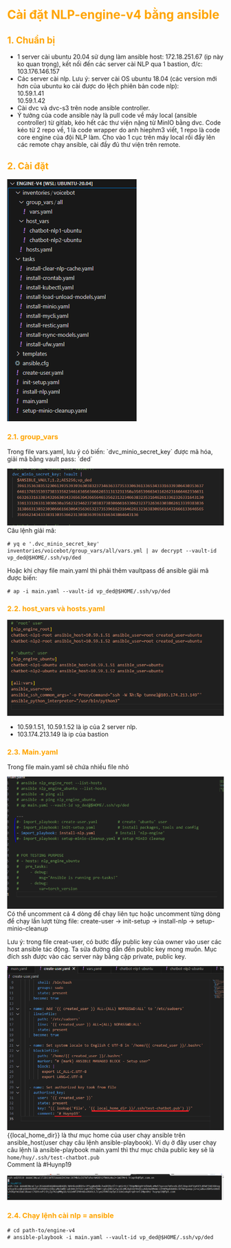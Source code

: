 <h1 style="color:orange">Cài đặt NLP-engine-v4 bằng ansible</h1>
<h2 style="color:orange">1. Chuẩn bị</h2>

- 1 server cài ubuntu 20.04 sử dụng làm ansible host: 172.18.251.67 (ip này ko quan trọng), kết nối đến các server cài NLP qua 1 bastion, đ/c: 103.176.146.157
- Các server cài nlp. Lưu ý: server cài OS ubuntu 18.04 (các version mới hơn của ubuntu ko cài được do lệch phiên bản code nlp):<br>
10.59.1.41<br>
10.59.1.42<br>
- Cài dvc và dvc-s3 trên node ansible controller.
- Ý tưởng của code ansible này là pull code về máy local (ansible controller) từ gitlab, kéo hết các thư viện nặng từ MinIO bằng dvc. Code kéo từ 2 repo về, 1 là code wrapper do anh hiephm3 viết, 1 repo là code core engine của đội NLP làm. Cho vào 1 cục trên máy local rồi đẩy lên các remote chạy ansible, cài đầy đủ thư viện trên remote.
<h2 style="color:orange">2. Cài đặt</h2>

![nlp-engine1](../img/nlp-engine1.png)<br>
<h3 style="color:orange">2.1. group_vars</h3>
Trong file vars.yaml, lưu ý có biến: `dvc_minio_secret_key` được mã hóa, giải mã bằng vault pass: `ded`<br>

![nlp-engine2](../img/nlp-engine2.png)<br>
Câu lệnh giải mã:

    # yq e '.dvc_minio_secret_key' inventories/voicebot/group_vars/all/vars.yml | av decrypt --vault-id vp_ded@$HOME/.ssh/vp/ded
Hoặc khi chạy file main.yaml thì phải thêm vaultpass để ansible giải mã được biến:

    # ap -i main.yaml --vault-id vp_ded@$HOME/.ssh/vp/ded
<h3 style="color:orange">2.2. host_vars và hosts.yaml</h3>

![nlp-engine3](../img/nlp-engine3.png)<br>
- 10.59.1.51, 10.59.1.52 là ip của 2 server nlp.
- 103.174.213.149 là ip của bastion
<h3 style="color:orange">2.3. Main.yaml</h3>
Trong file main.yaml sẽ chứa nhiều file nhỏ 

![nlp-engine4](../img/nlp-engine4.png)<br>
Có thể uncomment cả 4 dòng để chạy liên tục hoặc uncomment từng dòng để chạy lần lượt từng file: create-user -> init-setup -> install-nlp -> setup-minio-cleanup

Lưu ý: trong file creat-user, có bước đẩy public key của owner vào user các host ansible tác động. Ta sửa đường dẫn đến public key mong muốn. Mục đích ssh được vào các server này bằng cặp private, public key.

![nlp-engine5](../img/nlp-engine5.png)<br>
{{local_home_dir}} là thư mục home của user chạy ansible trên ansible_host(user chạy câu lệnh ansible-playbook). Ví dụ ở đây user chạy câu lệnh là ansible-playbook main.yaml thì thư mục chứa public key sẽ là `home/huy/.ssh/test-chatbot.pub`<br>
Comment là #Huynp19

![nlp-engine6](../img/nlp-engine6.png)<br>
<h3 style="color:orange">2.4. Chạy lệnh cài nlp = ansible</h3>

    # cd path-to/engine-v4
    # ansible-playbook -i main.yaml --vault-id vp_ded@$HOME/.ssh/vp/ded